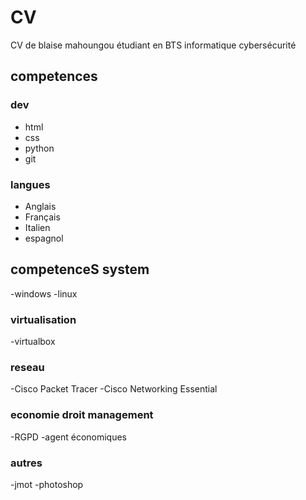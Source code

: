 # CV
CV de blaise mahoungou étudiant en BTS informatique cybersécurité
## competences

### dev
- html
- css
- python
- git
  
### langues
- Anglais
- Français
- Italien
- espagnol
## competenceS system
-windows
-linux
### virtualisation
-virtualbox
### reseau
-Cisco Packet Tracer
-Cisco Networking Essential
### economie droit management
-RGPD
-agent économiques
### autres
-jmot
-photoshop
